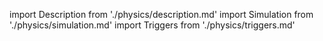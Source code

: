 import Description from './physics/description.md'
import Simulation from './physics/simulation.md'
import Triggers from './physics/triggers.md'

<Description />
<Simulation />
<Triggers />
